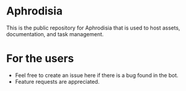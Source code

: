 # Aphrodisia
This is the public repository for Aphrodisia that is used to host assets, documentation, and task management.

# For the users
- Feel free to create an issue here if there is a bug found in the bot.
- Feature requests are appreciated.
